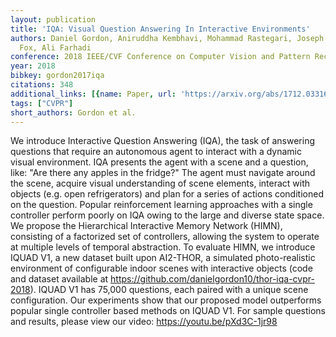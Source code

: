 ```yaml
---
layout: publication
title: 'IQA: Visual Question Answering In Interactive Environments'
authors: Daniel Gordon, Aniruddha Kembhavi, Mohammad Rastegari, Joseph Redmon, Dieter
  Fox, Ali Farhadi
conference: 2018 IEEE/CVF Conference on Computer Vision and Pattern Recognition
year: 2018
bibkey: gordon2017iqa
citations: 348
additional_links: [{name: Paper, url: 'https://arxiv.org/abs/1712.03316'}]
tags: ["CVPR"]
short_authors: Gordon et al.
---
```

We introduce Interactive Question Answering (IQA), the task of answering
questions that require an autonomous agent to interact with a dynamic visual
environment. IQA presents the agent with a scene and a question, like: "Are
there any apples in the fridge?" The agent must navigate around the scene,
acquire visual understanding of scene elements, interact with objects (e.g.
open refrigerators) and plan for a series of actions conditioned on the
question. Popular reinforcement learning approaches with a single controller
perform poorly on IQA owing to the large and diverse state space. We propose
the Hierarchical Interactive Memory Network (HIMN), consisting of a factorized
set of controllers, allowing the system to operate at multiple levels of
temporal abstraction. To evaluate HIMN, we introduce IQUAD V1, a new dataset
built upon AI2-THOR, a simulated photo-realistic environment of configurable
indoor scenes with interactive objects (code and dataset available at
https://github.com/danielgordon10/thor-iqa-cvpr-2018). IQUAD V1 has 75,000
questions, each paired with a unique scene configuration. Our experiments show
that our proposed model outperforms popular single controller based methods on
IQUAD V1. For sample questions and results, please view our video:
https://youtu.be/pXd3C-1jr98
